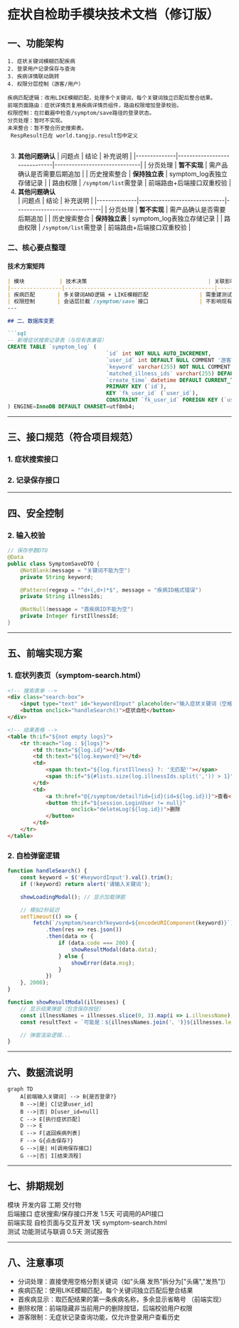 # 症状自检助手模块技术文档（修订版）

## 一、功能架构

```text
1. 症状关键词模糊匹配疾病
2. 登录用户记录保存与查询
3. 疾病详情联动跳转
4. 权限分层控制（游客/用户）

疾病匹配逻辑：改用LIKE模糊匹配，处理多个关键词，每个关键词独立匹配后整合结果。
前端页面路由：症状详情页复用疾病详情页组件，路由权限增加登录校验。
权限控制：在拦截器中检查/symptom/save路径的登录状态。
分页处理：暂时不实现。
未来整合：暂不整合历史搜索表。
 RespResult已在 world.tangjp.result包中定义
 
```

3. **其他问题确认**
   | 问题点 | 结论 | 补充说明 |
   |--------------|------------------------------|------------------------------|
   | 分页处理 | **暂不实现**                | 需产品确认是否需要后期追加 |
   | 历史搜索整合 | **保持独立表**              | symptom_log表独立存储记录 |
   | 路由权限 | `/symptom/list`需登录 | 前端路由+后端接口双重校验 |
3. **其他问题确认**  
   | 问题点 | 结论 | 补充说明 |
   |--------------|------------------------------|------------------------------|
   | 分页处理 | **暂不实现** | 需产品确认是否需要后期追加 |
   | 历史搜索整合 | **保持独立表** | symptom_log表独立存储记录 |
   | 路由权限 | `/symptom/list`需登录 | 前端路由+后端接口双重校验 |


### 二、核心要点整理

#### 技术方案矩阵
```markdown
| 模块           | 技术决策                                      | 关联影响                |
|----------------|-----------------------------------------------|-------------------------|
| 疾病匹配       | 多关键词AND逻辑 + LIKE模糊匹配                | 需重建测试用例          |
| 权限控制       | 会话层拦截`/symptom/save`接口                | 不影响现有鉴权体系      |  
---

## 二、数据库变更

```sql
-- 新增症状搜索记录表（与现有表兼容）
CREATE TABLE `symptom_log` (
                               `id` int NOT NULL AUTO_INCREMENT,
                               `user_id` int DEFAULT NULL COMMENT '游客无user_id',
                               `keyword` varchar(255) NOT NULL COMMENT '症状关键词',
                               `matched_illness_ids` varchar(255) DEFAULT NULL COMMENT '逗号分隔的疾病ID',
                               `create_time` datetime DEFAULT CURRENT_TIMESTAMP,
                               PRIMARY KEY (`id`),
                               KEY `fk_user_id` (`user_id`),
                               CONSTRAINT `fk_user_id` FOREIGN KEY (`user_id`) REFERENCES `user` (`id`) ON DELETE SET NULL
) ENGINE=InnoDB DEFAULT CHARSET=utf8mb4;
```

---

## 三、接口规范（符合项目规范）

### 1. 症状搜索接口


### 2. 记录保存接口



---

## 四、安全控制

### 2. 输入校验

```java
// 保存参数DTO
@Data
public class SymptomSaveDTO {
    @NotBlank(message = "关键词不能为空")
    private String keyword;

    @Pattern(regexp = "^d+(,d+)*$", message = "疾病ID格式错误")
    private String illnessIds;

    @NotNull(message = "首疾病ID不能为空")
    private Integer firstIllnessId;
}
```

---

## 五、前端实现方案

### 1. 症状列表页（symptom-search.html）

```html
<!-- 搜索表单 -->
<div class="search-box">
    <input type="text" id="keywordInput" placeholder="输入症状关键词（空格分隔）">
    <button onclick="handleSearch()">症状自检</button>
</div>

<!-- 结果表格 -->
<table th:if="${not empty logs}">
    <tr th:each="log : ${logs}">
        <td th:text="${log.id}"></td>
        <td th:text="${log.keyword}"></td>
        <td>
            <span th:text="${log.firstIllness} ?: '无匹配'"></span>
            <span th:if="${#lists.size(log.illnessIds.split(',')) > 1}">...</span>
        </td>
        <td>
            <a th:href="@{/symptom/detail?id={id}(id=${log.id})}">查看</a>
            <button th:if="${session.LoginUser != null}"
                    onclick="deleteLog(${log.id})">删除
            </button>
        </td>
    </tr>
</table>
```

### 2. 自检弹窗逻辑

```javascript
function handleSearch() {
    const keyword = $('#keywordInput').val().trim();
    if (!keyword) return alert('请输入关键词');

    showLoadingModal(); // 显示加载弹窗

    // 模拟2秒延迟
    setTimeout(() => {
        fetch(`/symptom/search?keyword=${encodeURIComponent(keyword)}`)
            .then(res => res.json())
            .then(data => {
                if (data.code === 200) {
                    showResultModal(data.data);
                } else {
                    showError(data.msg);
                }
            })
    }, 2000);
}

function showResultModal(illnesses) {
    // 显示结果弹窗（包含保存按钮）
    const illnessNames = illnesses.slice(0, 3).map(i => i.illnessName);
    const resultText = `可能是：${illnessNames.join('、')}${illnesses.length > 3 ? '...' : ''}`;

    // 弹窗渲染逻辑...
}
```

---

## 六、数据流说明

```mermaid
graph TD
    A[前端输入关键词] --> B{是否登录?}
    B -->|是| C[记录user_id]
    B -->|否| D[user_id=null]
    C --> E[执行症状匹配]
    D --> E
    E --> F[返回疾病列表]
    F --> G{点击保存?}
    G -->|是| H[调用保存接口]
    G -->|否| I[结束流程]
```

---

## 七、排期规划

模块 开发内容 工期 交付物  
后端接口 症状搜索/保存接口开发 1.5天 可调用的API接口  
前端实现 自检页面与交互开发 1天 symptom-search.html  
测试 功能测试与联调 0.5天 测试报告

---

## 八、注意事项

- 分词处理：直接使用空格分割关键词（如"头痛 发热"拆分为["头痛","发热"]）
- 疾病匹配：使用LIKE模糊匹配，每个关键词独立匹配后整合结果
- 首疾病显示：取匹配结果的第一条疾病名称，多余显示省略号 （前端实现）
- 删除权限：前端隐藏非当前用户的删除按钮，后端校验用户权限
- 游客限制：无症状记录查询功能，仅允许登录用户查看历史  